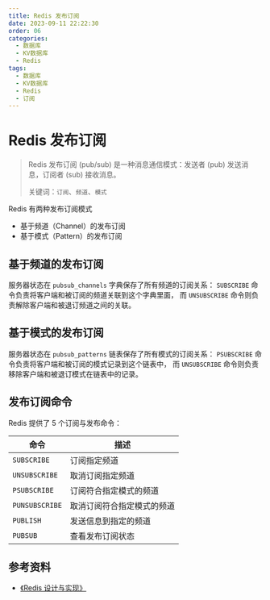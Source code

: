 ```yaml
---
title: Redis 发布订阅
date: 2023-09-11 22:22:30
order: 06
categories:
  - 数据库
  - KV数据库
  - Redis
tags:
  - 数据库
  - KV数据库
  - Redis
  - 订阅
---
```


# Redis 发布订阅

> Redis 发布订阅 (pub/sub) 是一种消息通信模式：发送者 (pub) 发送消息，订阅者 (sub) 接收消息。
>
> 关键词：`订阅`、`频道`、`模式`

Redis 有两种发布订阅模式

- 基于频道（Channel）的发布订阅
- 基于模式（Pattern）的发布订阅

## 基于频道的发布订阅

服务器状态在 `pubsub_channels` 字典保存了所有频道的订阅关系： `SUBSCRIBE` 命令负责将客户端和被订阅的频道关联到这个字典里面， 而 `UNSUBSCRIBE` 命令则负责解除客户端和被退订频道之间的关联。

## 基于模式的发布订阅

服务器状态在 `pubsub_patterns` 链表保存了所有模式的订阅关系： `PSUBSCRIBE` 命令负责将客户端和被订阅的模式记录到这个链表中， 而 `UNSUBSCRIBE` 命令则负责移除客户端和被退订模式在链表中的记录。

## 发布订阅命令

Redis 提供了 5 个订阅与发布命令：

| 命令           | 描述                       |
| -------------- | -------------------------- |
| `SUBSCRIBE`    | 订阅指定频道               |
| `UNSUBSCRIBE`  | 取消订阅指定频道           |
| `PSUBSCRIBE`   | 订阅符合指定模式的频道     |
| `PUNSUBSCRIBE` | 取消订阅符合指定模式的频道 |
| `PUBLISH`      | 发送信息到指定的频道       |
| `PUBSUB`       | 查看发布订阅状态           |

## 参考资料

- [《Redis 设计与实现》](https://item.jd.com/11486101.html)